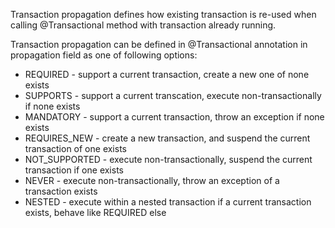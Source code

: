 Transaction propagation defines how existing transaction is re-used when calling @Transactional method with transaction already running.

Transaction propagation can be defined in @Transactional annotation in propagation field as one of following options:
- REQUIRED - support a current transaction, create a new one of none exists
- SUPPORTS - support a current transcation, execute non-transactionally if none exists
- MANDATORY - support a current transaction, throw an exception if none exists
- REQUIRES_NEW - create a new transaction, and suspend the current transaction of one exists
- NOT_SUPPORTED - execute non-transactionally, suspend the current transaction if one exists
- NEVER - execute non-transactionally, throw an exception of a transaction exists
- NESTED - execute within a nested transaction if a current transaction exists, behave like REQUIRED else


